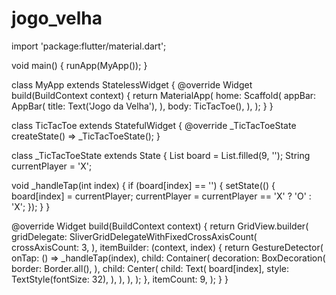 # jogo_velha
import 'package:flutter/material.dart';

void main() {
  runApp(MyApp());
}

class MyApp extends StatelessWidget {
  @override
  Widget build(BuildContext context) {
    return MaterialApp(
      home: Scaffold(
        appBar: AppBar(
          title: Text('Jogo da Velha'),
        ),
        body: TicTacToe(),
      ),
    );
  }
}

class TicTacToe extends StatefulWidget {
  @override
  _TicTacToeState createState() => _TicTacToeState();
}

class _TicTacToeState extends State<TicTacToe> {
  List<String> board = List.filled(9, '');
  String currentPlayer = 'X';

  void _handleTap(int index) {
    if (board[index] == '') {
      setState(() {
        board[index] = currentPlayer;
        currentPlayer = currentPlayer == 'X' ? 'O' : 'X';
      });
    }
  }

  @override
  Widget build(BuildContext context) {
    return GridView.builder(
      gridDelegate: SliverGridDelegateWithFixedCrossAxisCount(
        crossAxisCount: 3,
      ),
      itemBuilder: (context, index) {
        return GestureDetector(
          onTap: () => _handleTap(index),
          child: Container(
            decoration: BoxDecoration(
              border: Border.all(),
            ),
            child: Center(
              child: Text(
                board[index],
                style: TextStyle(fontSize: 32),
              ),
            ),
          ),
        );
      },
      itemCount: 9,
    );
  }
}
